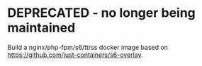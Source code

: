 # **DEPRECATED - no longer being maintained**

Build a nginx/php-fpm/s6/ttrss docker image based on <https://github.com/just-containers/s6-overlay>.
